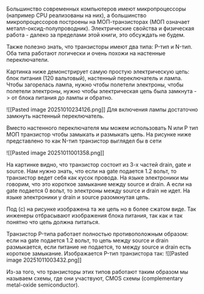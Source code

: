 Большинство современных компьютеров имеют микропроцессоры (например CPU реализованы на них), а большинство микропроцессоров построены на МОП-транзисторах (МОП означает металл-оксид-полупроводник). Электрические свойства и физическая работа - далеко за пределами этой книги, это обсуждать не будем.

Также полезно знать, что транзисторы имеют два типа: P-тип и N-тип. Оба типа работают логически и очень похожи на настенные переключатели. 

Картинка ниже демонстрирует самую простую электрическую цепь: блок питания (120 вальтовый), настенный переключатель и лампа. Чтобы загорелась лампа, нужно чтобы полетели электроны, чтобы полетели электроны, нужно чтобы электрическая цепь была замкнута -> от блока питания до лампы и обратно.

![[Pasted image 20251010234126.png]]
Для включения лампы достаточно замкнуть настенный переключатель.

Вместо настенного переключателя мы можем использовать N или P тип МОП транзистор чтобы замыкать и размыкать цепь. На рисунке ниже представлено то как N-тип транзистор выглядел бы в сети

![[Pasted image 20251011001358.png]]

На картинке видно, что транзистор состоит из 3-х частей drain, gate и source. Нам нужно знать, что если на gate подается 1.2 вольт, то транзистор ведет себя как кусок провода. На языке электроники мы говорим, что это короткое замыкание между source и drain. А если на gate подается 0 вольт, то электроны между source и drain не идет. На языке электроники у drain и source разомкнутая цепь.

Под (c) на рисунке изображена та же цепь но в более сжатом виде. Так инженеры отбрасывают изображения блока питания, так как и так понятно что цепь должна питаться.

Транзистор P-типа работает полностью противоположным образом: если на gate подается 1.2 вольт, то цепь между source и drain размыкается, если питание не подается, то между source и drain есть короткое замыкание. Изображается P-тип транзистора так:
![[Pasted image 20251011003432.png]]

Из-за того, что транзисторы этих типов работают таким образом мы называем схемы, где они участвуют, CMOS схемы (complementary metal-oxide semiconductor).
